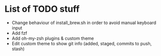 # List of TODO stuff

- Change behaviour of install_brew.sh in order to avoid manual keyboard input
- Add fzf
- Add oh-my-zsh plugins & custom theme
- Edit custom theme to show git info (added, staged, commits to push, stash)

